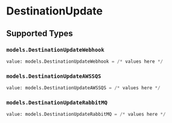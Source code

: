 # DestinationUpdate


## Supported Types

### `models.DestinationUpdateWebhook`

```python
value: models.DestinationUpdateWebhook = /* values here */
```

### `models.DestinationUpdateAWSSQS`

```python
value: models.DestinationUpdateAWSSQS = /* values here */
```

### `models.DestinationUpdateRabbitMQ`

```python
value: models.DestinationUpdateRabbitMQ = /* values here */
```

